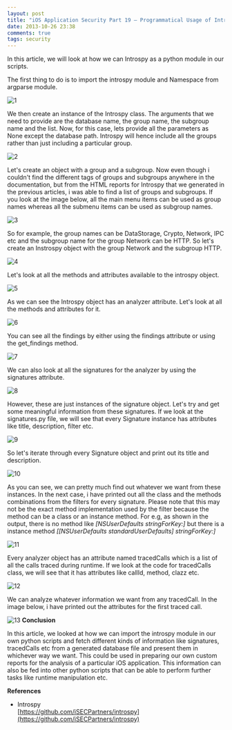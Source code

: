 ```yaml
---
layout: post
title: "iOS Application Security Part 19 – Programmatical Usage of Introspy"
date: 2013-10-26 23:38
comments: true
tags: security
---
```


In this article, we will look at how we can Introspy as a python module in our scripts.

The first thing to do is to import the introspy module and Namespace from argparse module.

![1]({{site.baseurl}}/images/posts/ios19/1.png)

We then create an instance of the Introspy class. The arguments that we need to provide are the database name, the group name, the subgroup name and the list. Now, for this case, lets provide all the parameters as None except the database path. Introspy will hence include all the groups rather than just including a particular group.

<!-- more -->

![2]({{site.baseurl}}/images/posts/ios19/2.png)

Let's create an object with a group and a subgroup. Now even though i couldn't find the different tags of groups and subgroups anywhere in the documentation, but from the HTML reports for Introspy that we generated in the previous articles, i was able to find a list of groups and subgroups. If you look at the image below, all the main menu items can be used as group names whereas all the submenu items can be used as subgroup names.

![3]({{site.baseurl}}/images/posts/ios19/3.png)

So for example, the group names can be DataStorage, Crypto, Network, IPC etc and the subgroup name for the group Network can be HTTP. So let's create an Instrospy object with the group Network and the subgroup HTTP.

![4]({{site.baseurl}}/images/posts/ios19/4.png)

Let's look at all the methods and attributes available to the introspy object.

![5]({{site.baseurl}}/images/posts/ios19/5.png)

As we can see the Introspy object has an analyzer attribute. Let's look at all the methods and attributes for it.

![6]({{site.baseurl}}/images/posts/ios19/6.png)

You can see all the findings by either using the findings attribute or using the get_findings method.

![7]({{site.baseurl}}/images/posts/ios19/7.png)

We can also look at all the signatures for the analyzer by using the signatures attribute.

![8]({{site.baseurl}}/images/posts/ios19/8.png)

However, these are just instances of the signature object. Let's try and get some meaningful information from these signatures. If we look at the signatures.py file, we will see that every Signature instance has attributes like title, description, filter etc.

![9]({{site.baseurl}}/images/posts/ios19/9.png)

So let's iterate through every Signature object and print out its title and description.

![10]({{site.baseurl}}/images/posts/ios19/10.png)

As you can see, we can pretty much find out whatever we want from these instances. In the next case, i have printed out all the class and the methods combinations from the filters for every signature. Please note that this may not be the exact method implementation used by the filter because the method can be a class or an instance method. For e.g, as shown in the output, there is no method like _[NSUserDefaults stringForKey:]_ but there is a instance method _[[NSUserDefaults standardUserDefaults] stringForKey:]_

![11]({{site.baseurl}}/images/posts/ios19/11.png)

Every analyzer object has an attribute named tracedCalls which is a list of all the calls traced during runtime. If we look at the code for tracedCalls class, we will see that it has attributes like callId, method, clazz etc.

![12]({{site.baseurl}}/images/posts/ios19/12.png)

We can analyze whatever information we want from any tracedCall. In the image below, i have printed out the attributes for the first traced call.

![13]({{site.baseurl}}/images/posts/ios19/13.png) **Conclusion**

In this article, we looked at how we can import the introspy module in our own python scripts and fetch different kinds of information like signatures, tracedCalls etc from a generated database file and present them in whichever way we want. This could be used in preparing our own custom reports for the analysis of a particular iOS application. This information can also be fed into other python scripts that can be able to perform further tasks like runtime manipulation etc.

**References**

*   Introspy  
    [https://github.com/iSECPartners/introspy](https://github.com/iSECPartners/introspy)